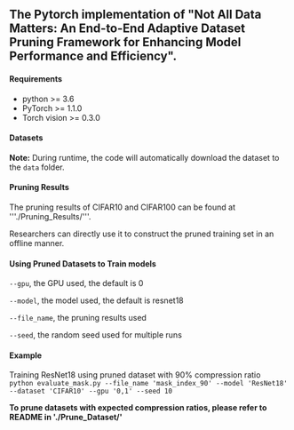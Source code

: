 ## The Pytorch implementation of "Not All Data Matters: An End-to-End Adaptive Dataset Pruning Framework for Enhancing Model Performance and Efficiency". 

#### Requirements

* python >= 3.6
* PyTorch >= 1.1.0
* Torch vision >= 0.3.0

#### Datasets

[CIFAR10]: http://www.cs.toronto.edu/~kriz/cifar-10-python.tar.gz
[CIFAR100]: http://www.cs.toronto.edu/~kriz/cifar-100-python.tar.gz
[Tiny-ImageNet]: http://cs231n.stanford.edu/tiny-imagenet-200.zip

**Note:** During runtime, the code will automatically download the dataset to the `data` folder.

####  Pruning Results
The pruning results of CIFAR10 and CIFAR100 can be found at '''./Pruning_Results/'''.

Researchers can directly use it to construct the pruned training set in an offline manner.

#### Using Pruned Datasets to Train models
 ```--gpu```, the GPU used, the default is 0

```--model```, the model used, the default is resnet18

```--file_name```, the pruning results used

```--seed```, the random seed used for multiple runs

#### Example
Training ResNet18 using pruned dataset with 90% compression ratio 
``` python evaluate_mask.py --file_name 'mask_index_90' --model 'ResNet18' --dataset 'CIFAR10' --gpu '0,1' --seed 10```

**To prune datasets with expected compression ratios, please refer to README in './Prune_Dataset/'**
